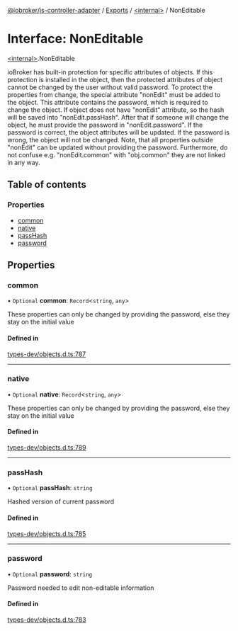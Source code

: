 [@iobroker/js-controller-adapter](../README.md) / [Exports](../modules.md) / [\<internal\>](../modules/internal_.md) / NonEditable

# Interface: NonEditable

[\<internal\>](../modules/internal_.md).NonEditable

ioBroker has built-in protection for specific attributes of objects. If this protection is installed in the object, then the protected attributes of object cannot be changed by the user without valid password.
To protect the properties from change, the special attribute "nonEdit" must be added to the object. This attribute contains the password, which is required to change the object.
If object does not have "nonEdit" attribute, so the hash will be saved into "nonEdit.passHash". After that if someone will change the object, he must provide the password in "nonEdit.password".
If the password is correct, the object attributes will be updated. If the password is wrong, the object will not be changed.
Note, that all properties outside "nonEdit" can be updated without providing the password. Furthermore, do not confuse e.g. "nonEdit.common" with "obj.common" they are not linked in any way.

## Table of contents

### Properties

- [common](internal_.NonEditable.md#common)
- [native](internal_.NonEditable.md#native)
- [passHash](internal_.NonEditable.md#passhash)
- [password](internal_.NonEditable.md#password)

## Properties

### common

• `Optional` **common**: `Record`\<`string`, `any`\>

These properties can only be changed by providing the password, else they stay on the initial value

#### Defined in

[types-dev/objects.d.ts:787](https://github.com/ioBroker/ioBroker.js-controller/blob/e4f9cfa5/packages/types-dev/objects.d.ts#L787)

___

### native

• `Optional` **native**: `Record`\<`string`, `any`\>

These properties can only be changed by providing the password, else they stay on the initial value

#### Defined in

[types-dev/objects.d.ts:789](https://github.com/ioBroker/ioBroker.js-controller/blob/e4f9cfa5/packages/types-dev/objects.d.ts#L789)

___

### passHash

• `Optional` **passHash**: `string`

Hashed version of current password

#### Defined in

[types-dev/objects.d.ts:785](https://github.com/ioBroker/ioBroker.js-controller/blob/e4f9cfa5/packages/types-dev/objects.d.ts#L785)

___

### password

• `Optional` **password**: `string`

Password needed to edit non-editable information

#### Defined in

[types-dev/objects.d.ts:783](https://github.com/ioBroker/ioBroker.js-controller/blob/e4f9cfa5/packages/types-dev/objects.d.ts#L783)

